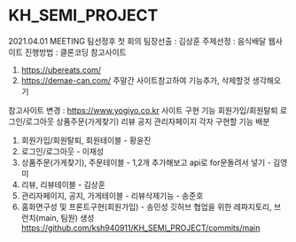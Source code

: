 # KH_SEMI_PROJECT

2021.04.01 MEETING
팀선정후 첫 회의
팀장선출 : 김상훈
주제선정 : 음식배달 웹사이트
진행방법 : 클론코딩
참고사이트
1. https://ubereats.com/
2. https://demae-can.com/
주말간 사이트참고하여 기능추가, 삭제할것 생각해오기

참고사이트 변경 : https://www.yogiyo.co.kr
사이트 구현 기능
회원가입/회원탈퇴
로그인/로그아웃
상품주문(가게찾기)
리뷰
공지
관리자페이지
각자 구현할 기능 배분
1. 회원가입/회원탈퇴, 회원테이블 - 황윤진
2. 로그인/로그아웃 - 이재성
3. 상품주문(가게찾기), 주문테이블 - 1,2개 추가해보고 api로 for문돌려서 넣기 - 김영미
4. 리뷰, 리뷰테이블 - 김상훈
5. 관리자페이지, 공지, 가게테이블 - 리뷰삭제기능 - 송준호
6. 홈화면구성 및 프론트구현(회원가입) - 송민성
깃허브 협업을 위한 레파지토리, 브런치(main, 팀원) 생성
https://github.com/ksh940911/KH_SEMI_PROJECT/commits/main
